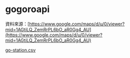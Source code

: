 # gogoroapi

資料來源：[https://www.google.com/maps/d/u/0/viewer?mid=1AGtiLQ_ZemRrPL6bO_aR0Gg4_AU](https://www.google.com/maps/d/u/0/viewer?mid=1AGtiLQ_ZemRrPL6bO_aR0Gg4_AU)

[go-station.csv](https://github.com/TonyPepeBear/gogoroapi/releases/download/latest/go-station.csv)
